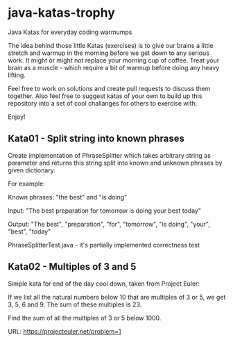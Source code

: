 # java-katas-trophy
Java Katas for everyday coding warmumps

The idea behind those little Katas (exercises) is to give our brains a little stretch and warmup in the morning before 
we get down to any serious work. It might or might not replace your morning cup of coffee. 
Treat your brain as a muscle - which require a bit of warmup before doing any heavy lifting.

Feel free to work on solutions and create pull requests to discuss them together.
Also feel free to suggest katas of your own to build up this repository into a set of cool challanges for others to exercise with.

Enjoy!

## Kata01 - Split string into known phrases

Create implementation of PhraseSplitter which takes arbitrary string as parameter and returns this string split into
known and unknown phrases by given dictionary.

For example:

Known phrases: "the best" and "is doing"

Input: "The best preparation for tomorrow is doing your best today"

Output: "The best", "preparation", "for", "tomorrow", "is doing", "your", "best", "today"

PhraseSplitterTest.java - it's partially implemented correctness test

## Kata02 - Multiples of 3 and 5

Simple kata for end of the day cool down, taken from Project Euler:

If we list all the natural numbers below 10 that are multiples of 3 or 5, we get 3, 5, 6 and 9. The sum of these multiples is 23.

Find the sum of all the multiples of 3 or 5 below 1000.

URL: https://projecteuler.net/problem=1

